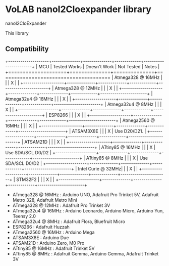 VoLAB nanoI2CIoexpander library
=================================

nanoI2CIoExpander 

This library 
<!-- START COMPATIBILITY TABLE -->

## Compatibility

+--------------------+--------------+--------------+-------------+-----------------------+
|  MCU               | Tested Works | Doesn't Work | Not Tested  | Notes                 |
+====================+==============+==============+=============+=======================+
| Atmega328 @ 16MHz  |              |              |      X      |                       |
+--------------------+--------------+--------------+-------------+-----------------------+
| Atmega328 @ 12MHz  |              |              |      X      |                       |
+--------------------+--------------+--------------+-------------+-----------------------+
| Atmega32u4 @ 16MHz |              |              |      X      |                       |
+--------------------+--------------+--------------+-------------+-----------------------+ 
| Atmega32u4 @ 8MHz  |              |              |      X      |                       |
+--------------------+--------------+--------------+-------------+-----------------------+
| ESP8266            |              |              |      X      |                       |
+--------------------+--------------+--------------+-------------+-----------------------+
| Atmega2560 @ 16MHz |              |              |      X      |                       |
+--------------------+--------------+--------------+-------------+-----------------------+
| ATSAM3X8E          |              |              |      X      | Use D20/D21.          |
+--------------------+--------------+--------------+-------------+-----------------------+
| ATSAM21D           |              |              |      X      |                       |
+--------------------+--------------+--------------+-------------+-----------------------+
| ATtiny85 @ 16MHz   |              |              |      X      | Use SDA/SCL D0/D2     |
+--------------------+--------------+--------------+-------------+-----------------------+
| ATtiny85 @ 8MHz    |              |              |      X      | Use SDA/SCL D0/D2     |
+--------------------+--------------+--------------+-------------+-----------------------+
| Intel Curie @ 32MHz|              |              |      X      |                       |
+--------------------+--------------+--------------+-------------+-----------------------+
| STM32F2            |              |              |      X      |                       |
+--------------------+--------------+--------------+-------------+-----------------------+

  * ATmega328 @ 16MHz : Arduino UNO, Adafruit Pro Trinket 5V, Adafruit Metro 328, Adafruit Metro Mini
  * ATmega328 @ 12MHz : Adafruit Pro Trinket 3V
  * ATmega32u4 @ 16MHz : Arduino Leonardo, Arduino Micro, Arduino Yun, Teensy 2.0
  * ATmega32u4 @ 8MHz : Adafruit Flora, Bluefruit Micro
  * ESP8266 : Adafruit Huzzah
  * ATmega2560 @ 16MHz : Arduino Mega
  * ATSAM3X8E : Arduino Due
  * ATSAM21D : Arduino Zero, M0 Pro
  * ATtiny85 @ 16MHz : Adafruit Trinket 5V
  * ATtiny85 @ 8MHz : Adafruit Gemma, Arduino Gemma, Adafruit Trinket 3V

<!-- END COMPATIBILITY TABLE -->
